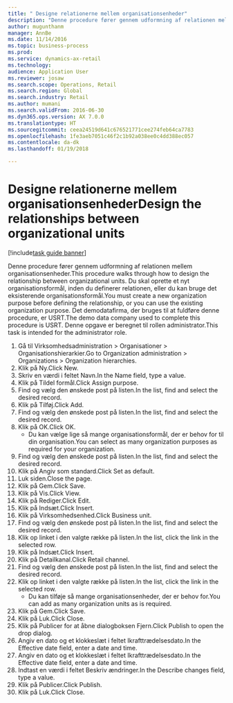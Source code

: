 ```yaml
--- 
title: " Designe relationerne mellem organisationsenheder"
description: "Denne procedure fører gennem udformning af relationen mellem organisationsenheder."
author: mugunthanm
manager: AnnBe
ms.date: 11/14/2016
ms.topic: business-process
ms.prod: 
ms.service: dynamics-ax-retail
ms.technology: 
audience: Application User
ms.reviewer: josaw
ms.search.scope: Operations, Retail
ms.search.region: Global
ms.search.industry: Retail
ms.author: mumani
ms.search.validFrom: 2016-06-30
ms.dyn365.ops.version: AX 7.0.0
ms.translationtype: HT
ms.sourcegitcommit: ceea24519d641c676521771cee274feb64ca7783
ms.openlocfilehash: 1fe3aeb7051c46f2c1b92a038ee0c4dd388ec057
ms.contentlocale: da-dk
ms.lasthandoff: 01/19/2018

---
```

# <a name="design-the-relationships-between-organizational-units"></a><span data-ttu-id="acc0d-103"> Designe relationerne mellem organisationsenheder</span><span class="sxs-lookup"><span data-stu-id="acc0d-103">Design the relationships between organizational units</span></span>

[!include[task guide banner](../includes/task-guide-banner.md)]

<span data-ttu-id="acc0d-104">Denne procedure fører gennem udformning af relationen mellem organisationsenheder.</span><span class="sxs-lookup"><span data-stu-id="acc0d-104">This procedure walks through how to design the relationship between organizational units.</span></span> <span data-ttu-id="acc0d-105">Du skal oprette et nyt organisationsformål, inden du definerer relationen, eller du kan bruge det eksisterende organisationsformål.</span><span class="sxs-lookup"><span data-stu-id="acc0d-105">You must create a new organization purpose before defining the relationship, or you can use the existing organization purpose.</span></span> <span data-ttu-id="acc0d-106">Det demodatafirma, der bruges til at fuldføre denne procedure, er USRT.</span><span class="sxs-lookup"><span data-stu-id="acc0d-106">The demo data company used to complete this procedure is USRT.</span></span> <span data-ttu-id="acc0d-107">Denne opgave er beregnet til rollen administrator.</span><span class="sxs-lookup"><span data-stu-id="acc0d-107">This task is intended for the administrator role.</span></span>

1. <span data-ttu-id="acc0d-108">Gå til Virksomhedsadministration > Organisationer > Organisationshierarkier.</span><span class="sxs-lookup"><span data-stu-id="acc0d-108">Go to Organization administration > Organizations > Organization hierarchies.</span></span>
2. <span data-ttu-id="acc0d-109">Klik på Ny.</span><span class="sxs-lookup"><span data-stu-id="acc0d-109">Click New.</span></span>
3. <span data-ttu-id="acc0d-110">Skriv en værdi i feltet Navn.</span><span class="sxs-lookup"><span data-stu-id="acc0d-110">In the Name field, type a value.</span></span>
4. <span data-ttu-id="acc0d-111">Klik på Tildel formål.</span><span class="sxs-lookup"><span data-stu-id="acc0d-111">Click Assign purpose.</span></span>
5. <span data-ttu-id="acc0d-112">Find og vælg den ønskede post på listen.</span><span class="sxs-lookup"><span data-stu-id="acc0d-112">In the list, find and select the desired record.</span></span>
6. <span data-ttu-id="acc0d-113">Klik på Tilføj.</span><span class="sxs-lookup"><span data-stu-id="acc0d-113">Click Add.</span></span>
7. <span data-ttu-id="acc0d-114">Find og vælg den ønskede post på listen.</span><span class="sxs-lookup"><span data-stu-id="acc0d-114">In the list, find and select the desired record.</span></span>
8. <span data-ttu-id="acc0d-115">Klik på OK.</span><span class="sxs-lookup"><span data-stu-id="acc0d-115">Click OK.</span></span>
    * <span data-ttu-id="acc0d-116">Du kan vælge lige så mange organisationsformål, der er behov for til din organisation.</span><span class="sxs-lookup"><span data-stu-id="acc0d-116">You can select as many organization purposes as required for your organization.</span></span>  
9. <span data-ttu-id="acc0d-117">Find og vælg den ønskede post på listen.</span><span class="sxs-lookup"><span data-stu-id="acc0d-117">In the list, find and select the desired record.</span></span>
10. <span data-ttu-id="acc0d-118">Klik på Angiv som standard.</span><span class="sxs-lookup"><span data-stu-id="acc0d-118">Click Set as default.</span></span>
11. <span data-ttu-id="acc0d-119">Luk siden.</span><span class="sxs-lookup"><span data-stu-id="acc0d-119">Close the page.</span></span>
12. <span data-ttu-id="acc0d-120">Klik på Gem.</span><span class="sxs-lookup"><span data-stu-id="acc0d-120">Click Save.</span></span>
13. <span data-ttu-id="acc0d-121">Klik på Vis.</span><span class="sxs-lookup"><span data-stu-id="acc0d-121">Click View.</span></span>
14. <span data-ttu-id="acc0d-122">Klik på Rediger.</span><span class="sxs-lookup"><span data-stu-id="acc0d-122">Click Edit.</span></span>
15. <span data-ttu-id="acc0d-123">Klik på Indsæt.</span><span class="sxs-lookup"><span data-stu-id="acc0d-123">Click Insert.</span></span>
16. <span data-ttu-id="acc0d-124">Klik på Virksomhedsenhed.</span><span class="sxs-lookup"><span data-stu-id="acc0d-124">Click Business unit.</span></span>
17. <span data-ttu-id="acc0d-125">Find og vælg den ønskede post på listen.</span><span class="sxs-lookup"><span data-stu-id="acc0d-125">In the list, find and select the desired record.</span></span>
18. <span data-ttu-id="acc0d-126">Klik op linket i den valgte række på listen.</span><span class="sxs-lookup"><span data-stu-id="acc0d-126">In the list, click the link in the selected row.</span></span>
19. <span data-ttu-id="acc0d-127">Klik på Indsæt.</span><span class="sxs-lookup"><span data-stu-id="acc0d-127">Click Insert.</span></span>
20. <span data-ttu-id="acc0d-128">Klik på Detailkanal.</span><span class="sxs-lookup"><span data-stu-id="acc0d-128">Click Retail channel.</span></span>
21. <span data-ttu-id="acc0d-129">Find og vælg den ønskede post på listen.</span><span class="sxs-lookup"><span data-stu-id="acc0d-129">In the list, find and select the desired record.</span></span>
22. <span data-ttu-id="acc0d-130">Klik op linket i den valgte række på listen.</span><span class="sxs-lookup"><span data-stu-id="acc0d-130">In the list, click the link in the selected row.</span></span>
    * <span data-ttu-id="acc0d-131">Du kan tilføje så mange organisationsenheder, der er behov for.</span><span class="sxs-lookup"><span data-stu-id="acc0d-131">You can add as many organization units as is required.</span></span>  
23. <span data-ttu-id="acc0d-132">Klik på Gem.</span><span class="sxs-lookup"><span data-stu-id="acc0d-132">Click Save.</span></span>
24. <span data-ttu-id="acc0d-133">Klik på Luk.</span><span class="sxs-lookup"><span data-stu-id="acc0d-133">Click Close.</span></span>
25. <span data-ttu-id="acc0d-134">Klik på Publicer for at åbne dialogboksen Fjern.</span><span class="sxs-lookup"><span data-stu-id="acc0d-134">Click Publish to open the drop dialog.</span></span>
26. <span data-ttu-id="acc0d-135">Angiv en dato og et klokkeslæt i feltet Ikrafttrædelsesdato.</span><span class="sxs-lookup"><span data-stu-id="acc0d-135">In the Effective date field, enter a date and time.</span></span>
27. <span data-ttu-id="acc0d-136">Angiv en dato og et klokkeslæt i feltet Ikrafttrædelsesdato.</span><span class="sxs-lookup"><span data-stu-id="acc0d-136">In the Effective date field, enter a date and time.</span></span>
28. <span data-ttu-id="acc0d-137">Indtast en værdi i feltet Beskriv ændringer.</span><span class="sxs-lookup"><span data-stu-id="acc0d-137">In the Describe changes field, type a value.</span></span>
29. <span data-ttu-id="acc0d-138">Klik på Publicer.</span><span class="sxs-lookup"><span data-stu-id="acc0d-138">Click Publish.</span></span>
30. <span data-ttu-id="acc0d-139">Klik på Luk.</span><span class="sxs-lookup"><span data-stu-id="acc0d-139">Click Close.</span></span>


